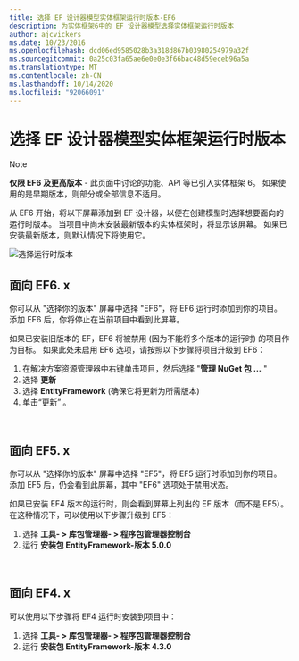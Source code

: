 ```yaml
---
title: 选择 EF 设计器模型实体框架运行时版本-EF6
description: 为实体框架6中的 EF 设计器模型选择实体框架运行时版本
author: ajcvickers
ms.date: 10/23/2016
ms.openlocfilehash: dcd06ed9585028b3a318d867b03980254979a32f
ms.sourcegitcommit: 0a25c03fa65ae6e0e0e3f66bac48d59eceb96a5a
ms.translationtype: MT
ms.contentlocale: zh-CN
ms.lasthandoff: 10/14/2020
ms.locfileid: "92066091"
---
```

# <a name="selecting-entity-framework-runtime-version-for-ef-designer-models"></a>选择 EF 设计器模型实体框架运行时版本
> [!NOTE]
> **仅限 EF6 及更高版本** - 此页面中讨论的功能、API 等已引入实体框架 6。 如果使用的是早期版本，则部分或全部信息不适用。

从 EF6 开始，将以下屏幕添加到 EF 设计器，以便在创建模型时选择想要面向的运行时版本。 当项目中尚未安装最新版本的实体框架时，将显示该屏幕。 如果已安装最新版本，则默认情况下将使用它。

![选择运行时版本](~/ef6/media/screen.png)

## <a name="targeting-ef6x"></a>面向 EF6. x

你可以从 "选择你的版本" 屏幕中选择 "EF6"，将 EF6 运行时添加到你的项目。 添加 EF6 后，你将停止在当前项目中看到此屏幕。

如果已安装旧版本的 EF，EF6 将被禁用 (因为不能将多个版本的运行时) 的项目作为目标。 如果此处未启用 EF6 选项，请按照以下步骤将项目升级到 EF6：

1.  在解决方案资源管理器中右键单击项目，然后选择 "**管理 NuGet 包 ...** "
2.  选择 **更新**
3.  选择 **EntityFramework** (确保它将更新为所需版本) 
4.  单击“更新”  。

 

## <a name="targeting-ef5x"></a>面向 EF5. x

你可以从 "选择你的版本" 屏幕中选择 "EF5"，将 EF5 运行时添加到你的项目。 添加 EF5 后，仍会看到此屏幕，其中 "EF6" 选项处于禁用状态。

如果已安装 EF4 版本的运行时，则会看到屏幕上列出的 EF 版本（而不是 EF5）。 在这种情况下，可以使用以下步骤升级到 EF5：

1.  选择 **工具- &gt; 库包管理器- &gt; 程序包管理器控制台**
2.  运行 **安装包 EntityFramework-版本 5.0.0**

 

## <a name="targeting-ef4x"></a>面向 EF4. x

可以使用以下步骤将 EF4 运行时安装到项目中：

1.  选择 **工具- &gt; 库包管理器- &gt; 程序包管理器控制台**
2.  运行 **安装包 EntityFramework-版本 4.3.0**
